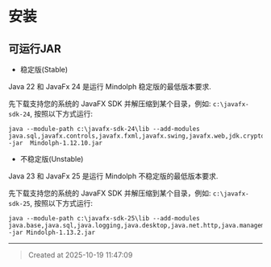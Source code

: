 # 安装

## 可运行JAR

* 稳定版(Stable)

Java 22 和 JavaFx 24 是运行 Mindolph 稳定版的最低版本要求.   	

先下载支持您的系统的 JavaFX SDK 并解压缩到某个目录，例如: `c:\javafx-sdk-24`, 按照以下方式运行:     

```
java --module-path c:\javafx-sdk-24\lib --add-modules java.sql,javafx.controls,javafx.fxml,javafx.swing,javafx.web,jdk.crypto.ec -jar  Mindolph-1.12.10.jar
```

* 不稳定版(Unstable)

Java 23 和 JavaFx 25 是运行 Mindolph 不稳定版的最低版本要求.   	

先下载支持您的系统的 JavaFX SDK 并解压缩到某个目录，例如: `c:\javafx-sdk-25`, 按照以下方式运行:     

```
java --module-path c:\javafx-sdk-25\lib --add-modules java.base,java.sql,java.logging,java.desktop,java.net.http,java.management,java.naming,java.security.jgss,javafx.graphics,javafx.controls,javafx.fxml,javafx.swing,javafx.web,jdk.crypto.ec,jdk.unsupported -jar Mindolph-1.13.2.jar
```

---
> Created at 2025-10-19 11:47:09
